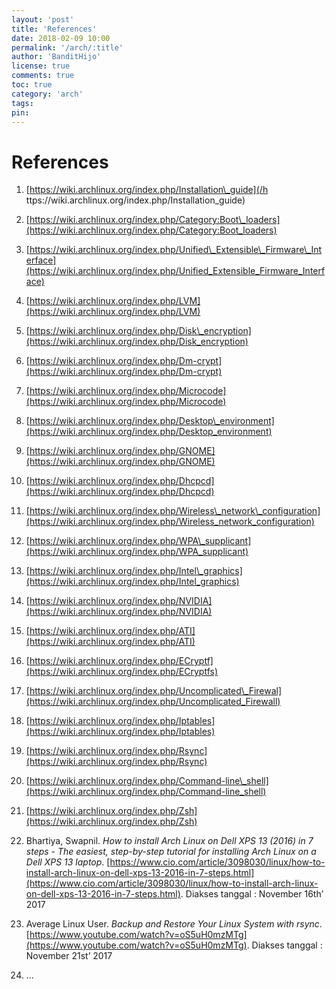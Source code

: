 ```yaml
---
layout: 'post'
title: 'References'
date: 2018-02-09 10:00
permalink: '/arch/:title'
author: 'BanditHijo'
license: true
comments: true
toc: true
category: 'arch'
tags:
pin:
---
```



# References

1. [https://wiki.archlinux.org/index.php/Installation\_guide](/h ttps://wiki.archlinux.org/index.php/Installation_guide)
2. [https://wiki.archlinux.org/index.php/Category:Boot\_loaders](https://wiki.archlinux.org/index.php/Category:Boot_loaders)
3. [https://wiki.archlinux.org/index.php/Unified\_Extensible\_Firmware\_Interface](https://wiki.archlinux.org/index.php/Unified_Extensible_Firmware_Interface)
4. [https://wiki.archlinux.org/index.php/LVM](https://wiki.archlinux.org/index.php/LVM)
5. [https://wiki.archlinux.org/index.php/Disk\_encryption](https://wiki.archlinux.org/index.php/Disk_encryption)
6. [https://wiki.archlinux.org/index.php/Dm-crypt](https://wiki.archlinux.org/index.php/Dm-crypt)
7. [https://wiki.archlinux.org/index.php/Microcode](https://wiki.archlinux.org/index.php/Microcode)
8. [https://wiki.archlinux.org/index.php/Desktop\_environment](https://wiki.archlinux.org/index.php/Desktop_environment)
9. [https://wiki.archlinux.org/index.php/GNOME](https://wiki.archlinux.org/index.php/GNOME)
10. [https://wiki.archlinux.org/index.php/Dhcpcd](https://wiki.archlinux.org/index.php/Dhcpcd)
11. [https://wiki.archlinux.org/index.php/Wireless\_network\_configuration](https://wiki.archlinux.org/index.php/Wireless_network_configuration)
12. [https://wiki.archlinux.org/index.php/WPA\_supplicant](https://wiki.archlinux.org/index.php/WPA_supplicant)
13. [https://wiki.archlinux.org/index.php/Intel\_graphics](https://wiki.archlinux.org/index.php/Intel_graphics)
14. [https://wiki.archlinux.org/index.php/NVIDIA](https://wiki.archlinux.org/index.php/NVIDIA)
15. [https://wiki.archlinux.org/index.php/ATI](https://wiki.archlinux.org/index.php/ATI)
16. [https://wiki.archlinux.org/index.php/ECryptf](https://wiki.archlinux.org/index.php/ECryptfs)
17. [https://wiki.archlinux.org/index.php/Uncomplicated\_Firewal](https://wiki.archlinux.org/index.php/Uncomplicated_Firewall)
18. [https://wiki.archlinux.org/index.php/Iptables](https://wiki.archlinux.org/index.php/Iptables)
18. [https://wiki.archlinux.org/index.php/Rsync](https://wiki.archlinux.org/index.php/Rsync)
20. [https://wiki.archlinux.org/index.php/Command-line\_shell](https://wiki.archlinux.org/index.php/Command-line_shell)
21. [https://wiki.archlinux.org/index.php/Zsh](https://wiki.archlinux.org/index.php/Zsh)
22. Bhartiya, Swapnil. _How to install Arch Linux on Dell XPS 13 \(2016\) in 7 steps - The easiest, step-by-step tutorial for installing Arch Linux on a Dell XPS 13 laptop_. [https://www.cio.com/article/3098030/linux/how-to-install-arch-linux-on-dell-xps-13-2016-in-7-steps.html](https://www.cio.com/article/3098030/linux/how-to-install-arch-linux-on-dell-xps-13-2016-in-7-steps.html). Diakses tanggal : November 16th’ 2017
23. Average Linux User. _Backup and Restore Your Linux System with rsync_. [https://www.youtube.com/watch?v=oS5uH0mzMTg](https://www.youtube.com/watch?v=oS5uH0mzMTg). Diakses tanggal : November 21st’ 2017

24. ...



